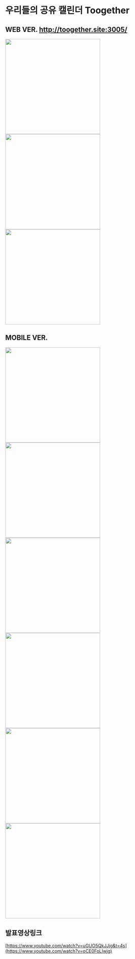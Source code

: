 # 우리들의 공유 캘린더 Toogether

## WEB VER. http://toogether.site:3005/
<img src="https://github.com/YUNDAEW0N/Team3_PintOs/assets/155865459/4a4f371d-be69-4866-ace0-c8c15960185a" height="300em" />
<img src="https://github.com/YUNDAEW0N/Team3_PintOs/assets/155865459/958bc488-e788-418b-92b2-6e9225f127ae" height="300em" />
<img src="https://github.com/YUNDAEW0N/Team3_PintOs/assets/155865459/ad546a97-87a4-49a1-9b31-60f932fdd262" height="300em" />


## MOBILE VER.

<img src="https://github.com/YUNDAEW0N/JUNGLE_TOGHETER/assets/155865459/4ae5d756-5c0e-4355-9b78-b2e348965308" height="300em" /><img src="https://github.com/YUNDAEW0N/JUNGLE_TOGHETER/assets/155865459/83d4b81f-f2d6-4444-8aee-74f400824f2e" height="300em" /><img src="https://github.com/YUNDAEW0N/JUNGLE_TOGHETER/assets/155865459/f13838be-e903-4f1c-882e-46b0b6a4a2eb" height="300em" />
<img src="https://github.com/YUNDAEW0N/JUNGLE_TOGHETER/assets/155865459/8522b1b1-98d4-4a56-a968-b911517d84af" height="300em" /><img src="https://github.com/YUNDAEW0N/JUNGLE_TOGHETER/assets/155865459/b7fe9399-d0cc-4ff2-b3ea-366b516159b5" height="300em" /> <img src="https://github.com/YUNDAEW0N/JUNGLE_TOGHETER/assets/155865459/397612a5-d2c4-4485-bf0c-b4885f9018d2" height="300em"/>






## 발표영상링크
[https://www.youtube.com/watch?v=uGUO5QkJJjg&t=4s](https://www.youtube.com/watch?v=oCE0FoLIwjg)
